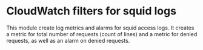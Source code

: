# CloudWatch filters for squid logs

This module create log metrics and alarms for squid access logs. It creates a
metric for total number of requests (count of lines) and a metric for denied
requests, as well as an alarm on denied requests.
